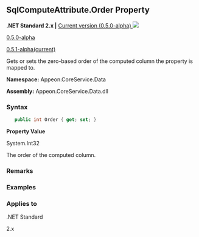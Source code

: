## **SqlComputeAttribute.Order Property**

**.NET Standard 2.x |**  <a href="javascript:void(0)" class="dropdown">Current version (0.5.0-alpha) <img src="~/images/dropdown.png"/></a>

<div class="otherversions"  value="versdiv">

<a href="javascript:void(0)">0.5.0-alpha</a>

<a href="javascript:void(0)">0.5.1-alpha(current)</a>

</div>

Gets or sets the zero-based order of the computed column the property is mapped to.

 **Namespace:** Appeon.CoreService.Data

 **Assembly:** Appeon.CoreService.Data.dll

### **Syntax**

```c#
   public int Order { get; set; }
```

**Property Value**

System.Int32

The order of the computed column.

### **Remarks**



### **Examples**



### **Applies to**

.NET Standard 

2.x